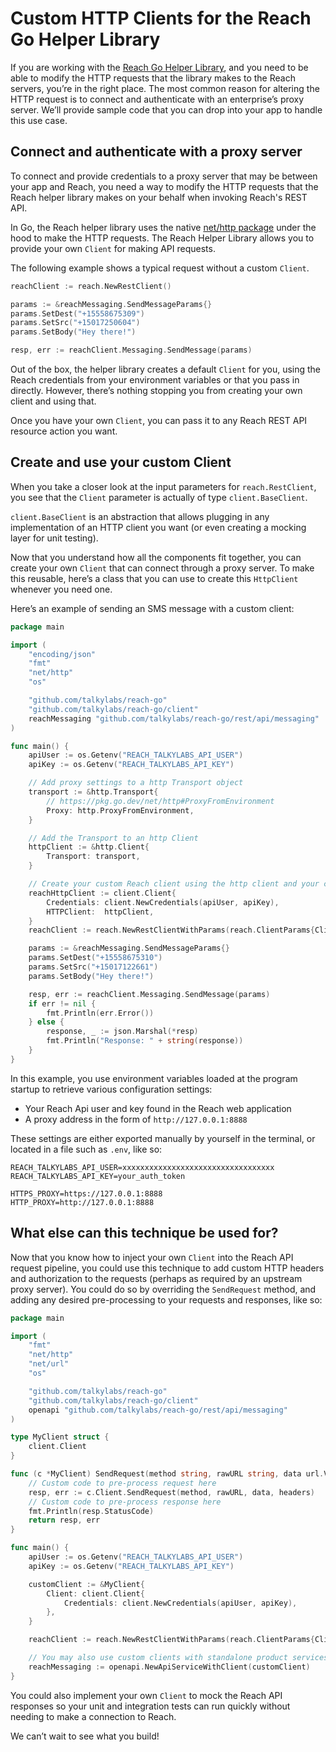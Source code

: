 # Custom HTTP Clients for the Reach Go Helper Library

If you are working with the [Reach Go Helper Library](../README.md), and you need to be able to modify the HTTP requests that the library makes to the Reach servers, you’re in the right place. The most common reason for altering the HTTP request is to connect and authenticate with an enterprise’s proxy server. We’ll provide sample code that you can drop into your app to handle this use case.

## Connect and authenticate with a proxy server

To connect and provide credentials to a proxy server that may be between your app and Reach, you need a way to modify the HTTP requests that the Reach helper library makes on your behalf when invoking Reach's REST API.

In Go, the Reach helper library uses the native [net/http package](https://pkg.go.dev/net/http) under the hood to make the HTTP requests. The Reach Helper Library allows you to provide your own `Client` for making API requests.

The following example shows a typical request without a custom `Client`.

```go
reachClient := reach.NewRestClient()

params := &reachMessaging.SendMessageParams{}
params.SetDest("+15558675309")
params.SetSrc("+15017250604")
params.SetBody("Hey there!")

resp, err := reachClient.Messaging.SendMessage(params)
```

Out of the box, the helper library creates a default `Client` for you, using the Reach credentials from your environment variables or that you pass in directly. However, there’s nothing stopping you from creating your own client and using that.

Once you have your own `Client`, you can pass it to any Reach REST API resource action you want.

## Create and use your custom Client

When you take a closer look at the input parameters for `reach.RestClient`, you see that the `Client` parameter is actually of type `client.BaseClient`.

`client.BaseClient` is an abstraction that allows plugging in any implementation of an HTTP client you want (or even creating a mocking layer for unit testing).

Now that you understand how all the components fit together, you can create your own `Client` that can connect through a proxy server. To make this reusable, here’s a class that you can use to create this `HttpClient` whenever you need one.

Here’s an example of sending an SMS message with a custom client:

```go
package main

import (
	"encoding/json"
	"fmt"
	"net/http"
	"os"

	"github.com/talkylabs/reach-go"
	"github.com/talkylabs/reach-go/client"
	reachMessaging "github.com/talkylabs/reach-go/rest/api/messaging"
)

func main() {
	apiUser := os.Getenv("REACH_TALKYLABS_API_USER")
	apiKey := os.Getenv("REACH_TALKYLABS_API_KEY")

	// Add proxy settings to a http Transport object
	transport := &http.Transport{
		// https://pkg.go.dev/net/http#ProxyFromEnvironment
		Proxy: http.ProxyFromEnvironment,
	}

	// Add the Transport to an http Client
	httpClient := &http.Client{
		Transport: transport,
	}

	// Create your custom Reach client using the http client and your credentials
	reachHttpClient := client.Client{
		Credentials: client.NewCredentials(apiUser, apiKey),
		HTTPClient:  httpClient,
	}
	reachClient := reach.NewRestClientWithParams(reach.ClientParams{Client: &reachHttpClient})

	params := &reachMessaging.SendMessageParams{}
	params.SetDest("+15558675310")
	params.SetSrc("+15017122661")
	params.SetBody("Hey there!")

	resp, err := reachClient.Messaging.SendMessage(params)
	if err != nil {
		fmt.Println(err.Error())
	} else {
		response, _ := json.Marshal(*resp)
		fmt.Println("Response: " + string(response))
	}
}
```

In this example, you use environment variables loaded at the program startup to retrieve various configuration settings:

- Your Reach Api user and key found in the Reach web application
- A proxy address in the form of `http://127.0.0.1:8888`

These settings are either exported manually by yourself in the terminal, or located in a file such as `.env`, like so:

```text
REACH_TALKYLABS_API_USER=xxxxxxxxxxxxxxxxxxxxxxxxxxxxxxxxxx
REACH_TALKYLABS_API_KEY=your_auth_token

HTTPS_PROXY=https://127.0.0.1:8888
HTTP_PROXY=http://127.0.0.1:8888
```

## What else can this technique be used for?

Now that you know how to inject your own `Client` into the Reach API request pipeline, you could use this technique to add custom HTTP headers and authorization to the requests (perhaps as required by an upstream proxy server). You could do so by overriding the `SendRequest` method, and adding any desired pre-processing to your requests and responses, like so:

```go
package main

import (
	"fmt"
	"net/http"
	"net/url"
	"os"

	"github.com/talkylabs/reach-go"
	"github.com/talkylabs/reach-go/client"
	openapi "github.com/talkylabs/reach-go/rest/api/messaging"
)

type MyClient struct {
	client.Client
}

func (c *MyClient) SendRequest(method string, rawURL string, data url.Values, headers map[string]interface{}) (*http.Response, error) {
	// Custom code to pre-process request here
	resp, err := c.Client.SendRequest(method, rawURL, data, headers)
	// Custom code to pre-process response here
	fmt.Println(resp.StatusCode)
	return resp, err
}

func main() {
	apiUser := os.Getenv("REACH_TALKYLABS_API_USER")
	apiKey := os.Getenv("REACH_TALKYLABS_API_KEY")

	customClient := &MyClient{
		Client: client.Client{
			Credentials: client.NewCredentials(apiUser, apiKey),
		},
	}

	reachClient := reach.NewRestClientWithParams(reach.ClientParams{Client: customClient})

	// You may also use custom clients with standalone product services
	reachMessaging := openapi.NewApiServiceWithClient(customClient)
}
```

You could also implement your own `Client` to mock the Reach API responses so your unit and integration tests can run quickly without needing to make a connection to Reach.

We can’t wait to see what you build!
